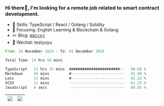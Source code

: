 ### Hi there👋, I'm looking for a remote job related to smart contract development.


- 🔨 Skills: TypeScript / React / Golang / Solidity
- 🎯 Focusing: English Learning & Blockchain & Golang
- ✏️ Blog: [esc\<x\>](https://escx.github.io)
- 💬 Wechat: testyuyu


<!--START_SECTION:waka-->

```rust
From: 24 November 2024 - To: 01 December 2024

Total Time: 14 hrs 56 mins

TypeScript   13 hrs 32 mins  #######################--   90.68 %
Markdown     45 mins         #------------------------   05.08 %
Less         22 mins         #------------------------   02.52 %
SCSS         11 mins         -------------------------   01.25 %
JavaScript   0 secs          -------------------------   00.05 %
```

<!--END_SECTION:waka-->


| <img align="center" src="https://github-readme-stats.vercel.app/api/?username=escX&show_icons=true&theme=buefy&hide_border=true&card_width=500" /> | <img align="center" src="https://github-readme-stats.vercel.app/api/top-langs/?username=escX&layout=compact&theme=buefy&hide_border=true&card_width=500" /> |
| ------------- | ------------- |
